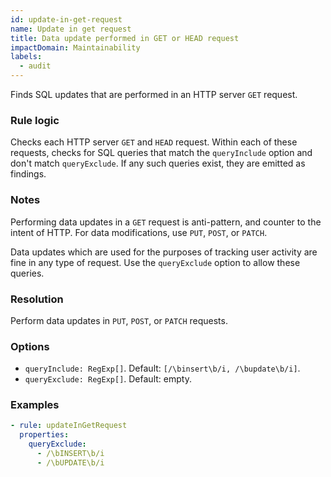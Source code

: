 ```yaml
---
id: update-in-get-request
name: Update in get request
title: Data update performed in GET or HEAD request
impactDomain: Maintainability
labels:
  - audit
---
```


Finds SQL updates that are performed in an HTTP server `GET` request.

### Rule logic

Checks each HTTP server `GET` and `HEAD` request. Within each of these requests, checks for SQL
queries that match the `queryInclude` option and don't match `queryExclude`. If any such queries
exist, they are emitted as findings.

### Notes

Performing data updates in a `GET` request is anti-pattern, and counter to the intent of HTTP. For
data modifications, use `PUT`, `POST`, or `PATCH`.

Data updates which are used for the purposes of tracking user activity are fine in any type of
request. Use the `queryExclude` option to allow these queries.

### Resolution

Perform data updates in `PUT`, `POST`, or `PATCH` requests.

### Options

- `queryInclude: RegExp[]`. Default: `[/\binsert\b/i, /\bupdate\b/i]`.
- `queryExclude: RegExp[]`. Default: empty.

### Examples

```yaml
- rule: updateInGetRequest
  properties:
    queryExclude:
      - /\bINSERT\b/i
      - /\bUPDATE\b/i
```

